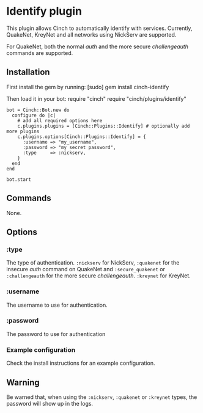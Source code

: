 # Identify plugin

This plugin allows Cinch to automatically identify with services.
Currently, QuakeNet, KreyNet and all networks using NickServ are
supported.

For QuakeNet, both the normal _auth_ and the more secure
_challengeauth_ commands are supported.

## Installation
First install the gem by running:
    [sudo] gem install cinch-identify

Then load it in your bot:
    require "cinch"
    require "cinch/plugins/identify"

    bot = Cinch::Bot.new do
      configure do |c|
        # add all required options here
        c.plugins.plugins = [Cinch::Plugins::Identify] # optionally add more plugins
        c.plugins.options[Cinch::Plugins::Identify] = {
          :username => "my_username",
          :password => "my secret password",
          :type     => :nickserv,
        }
      end
    end

    bot.start

## Commands
None.

## Options
### :type
The type of authentication. `:nickserv` for NickServ, `:quakenet` for
the insecure _auth_ command on QuakeNet and `:secure_quakenet` or
`:challengeauth` for the more secure _challengeauth_. `:kreynet` for
KreyNet.

### :username
The username to use for authentication.

### :password
The password to use for authentication

### Example configuration
Check the install instructions for an example configuration.

## Warning
Be warned that, when using the `:nickserv`, `:quakenet` or `:kreynet`
types, the password will show up in the logs.
